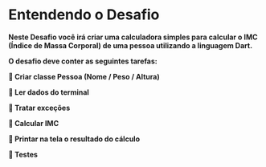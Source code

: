 <h1>Entendendo o Desafio</h1>

<b>Neste Desafio você irá criar uma calculadora simples para calcular o <strong>IMC (Índice de Massa Corporal)<strong> de uma pessoa utilizando a linguagem Dart.<b>

O desafio deve conter as seguintes tarefas: 

📝 Criar classe Pessoa (Nome / Peso / Altura)​

📝 Ler dados do terminal​

📝 Tratar exceções​

📝 Calcular IMC ​

📝 Printar na tela o resultado do cálculo​

 📝 Testes​
  
